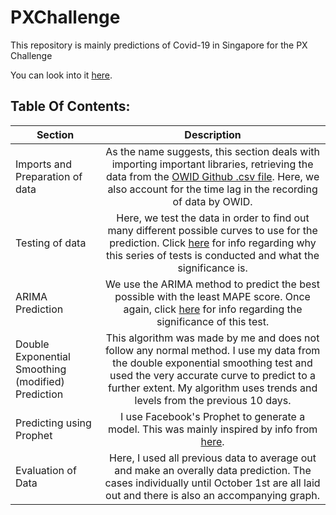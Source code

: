 # PXChallenge
This repository is mainly predictions of Covid-19 in Singapore for the PX Challenge

You can look into it [here](PX.ipynb).

## Table Of Contents:
| Section| Description|
| ------------- |:-------------:|
|Imports and Preparation of data|As the name suggests, this section deals with importing important libraries, retrieving the data from the [OWID Github .csv file](https://raw.githubusercontent.com/owid/covid-19-data/master/public/data/owid-covid-data.csv). Here, we also account for the time lag in the recording of data by OWID.|
|Testing of data|Here, we test the data in order to find out many different possible curves to use for the prediction. Click [here](https://towardsdatascience.com/the-complete-guide-to-time-series-analysis-and-forecasting-70d476bfe775) for info regarding why this series of tests is conducted and what the significance is.|
|ARIMA Prediction|We use the ARIMA method to predict the best possible with the least MAPE score. Once again, click [here](https://towardsdatascience.com/the-complete-guide-to-time-series-analysis-and-forecasting-70d476bfe775) for info regarding the significance of this test.|
|Double Exponential Smoothing (modified) Prediction|This algorithm was made by me and does not follow any normal method. I use my data from the double exponential smoothing test and used the very accurate curve to predict to a further extent. My algorithm uses trends and levels from the previous 10 days.|
|Predicting using Prophet|I use Facebook's Prophet to generate a model. This was mainly inspired by info from [here](https://www.digitalocean.com/community/tutorials/a-guide-to-time-series-forecasting-with-prophet-in-python-3).|
|Evaluation of Data|Here, I used all previous data to average out and make an overally data prediction. The cases individually until October 1st are all laid out and there is also an accompanying graph.|

